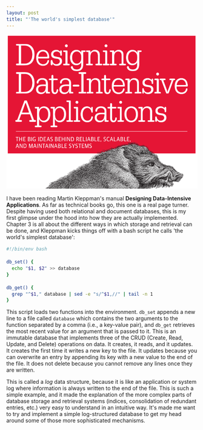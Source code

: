 ```yaml
---
layout: post
title: "'The world's simplest database'"
---
```


![designing-data-intensive-applications](/assets/ddia.png)

I have been reading Martin Kleppman's manual **Designing Data-Intensive Applications**. As far as technical books go, this one is a real page turner. Despite having used both relational and document databases, this is my first glimpse under the hood into how they are actually implemented. Chapter 3 is all about the different ways in which storage and retrieval can be done, and Kleppman kicks things off with a bash script he calls 'the world's simplest database':

```bash
#!/bin/env bash

db_set() {
  echo "$1, $2" >> database
}

db_get() {
  grep "^$1," database | sed -e "s/^$1,//" | tail -n 1
}
```

This script loads two functions into the environment. `db_set` appends a new line to a file called `database` which contains the two arguments to the function separated by a comma (i.e., a key-value pair), and `db_get` retrieves the most recent value for an argument that is passed to it. This is an immutable database that implements three of the CRUD (Create, Read, Update, and Delete) operations on data. It creates, it reads, and it updates. It creates the first time it writes a new key to the file. It updates because you can overwrite an entry by appending its key with a new value to the end of the file. It does not delete because you cannot remove any lines once they are written.

This is called a *log* data structure, because it is like an application or system log where information is always written to the end of the file. This is such a simple example, and it made the explanation of the more complex parts of database storage and retrieval systems (indices, consolidation of redundant entries, etc.) very easy to understand in an intuitive way. It's made me want to try and implement a simple log-structured database to get my head around some of those more sophisticated mechanisms.
